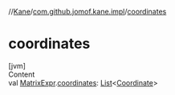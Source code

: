 //[Kane](../index.md)/[com.github.jomof.kane.impl](index.md)/[coordinates](coordinates.md)



# coordinates  
[jvm]  
Content  
val [MatrixExpr](-matrix-expr/index.md).[coordinates](coordinates.md): [List](https://kotlinlang.org/api/latest/jvm/stdlib/kotlin.collections/-list/index.html)<[Coordinate](-coordinate/index.md)>  



